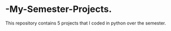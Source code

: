# -My-Semester-Projects.
This repository contains 5 projects that I coded in python over the semester. 
